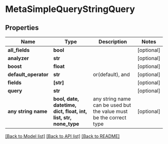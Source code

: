# MetaSimpleQueryStringQuery


## Properties
Name | Type | Description | Notes
------------ | ------------- | ------------- | -------------
**all_fields** | **bool** |  | [optional] 
**analyzer** | **str** |  | [optional] 
**boost** | **float** |  | [optional] 
**default_operator** | **str** | or(default), and | [optional] 
**fields** | **[str]** |  | [optional] 
**query** | **str** |  | [optional] 
**any string name** | **bool, date, datetime, dict, float, int, list, str, none_type** | any string name can be used but the value must be the correct type | [optional]

[[Back to Model list]](../README.md#documentation-for-models) [[Back to API list]](../README.md#documentation-for-api-endpoints) [[Back to README]](../README.md)


